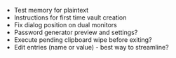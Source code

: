 * Test memory for plaintext
* Instructions for first time vault creation
* Fix dialog position on dual monitors
* Password generator preview and settings?
* Execute pending clipboard wipe before exiting?
* Edit entries (name or value) - best way to streamline?
